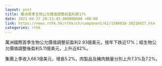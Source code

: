 ```yaml
---
layout: post
title: 萬洲首季生物公允價值調整前盈利跌17%
date: 2021-04-27 20:13:43.000000000 +08:00
link: https://news.rthk.hk/rthk/ch/component/k2/1588018-20210427.htm
categories: rthk
---
```


萬洲國際首季生物公允價值調整前盈利2.93億美元，按年下跌近17%；經生物公允價值調整後盈利5.11億美元，上升近82%。

集團上季收入66.1億美元，增長5.2%。肉製品及豬肉銷量分別上升7.3%及7.2%。

